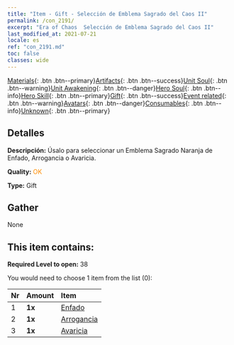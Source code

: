 ```yaml
---
title: "Item - Gift - Selección de Emblema Sagrado del Caos II"
permalink: /con_2191/
excerpt: "Era of Chaos  Selección de Emblema Sagrado del Caos II"
last_modified_at: 2021-07-21
locale: es
ref: "con_2191.md"
toc: false
classes: wide
---
```

 [Materials](/ItemsES/){: .btn .btn--primary}[Artifacts](/ItemsES/Artifacts/){: .btn .btn--success}[Unit Soul](/ItemsES/UnitSoul/){: .btn .btn--warning}[Unit Awakening](/ItemsES/UnitAwakening/){: .btn .btn--danger}[Hero Soul](/ItemsES/HeroSoul/){: .btn .btn--info}[Hero Skill](/ItemsES/HeroSkill/){: .btn .btn--primary}[Gift](/ItemsES/Gift/){: .btn .btn--success}[Event related](/ItemsES/Events/){: .btn .btn--warning}[Avatars](/ItemsES/Avatars/){: .btn .btn--danger}[Consumables](/ItemsES/Consumables/){: .btn .btn--info}[Unknown](/ItemsES/Unknown/){: .btn .btn--primary}

## Detalles
 **Descripción:** Úsalo para seleccionar un Emblema Sagrado Naranja de Enfado, Arrogancia o Avaricia.

 **Quality:** <span style="color: #FF8C00">OK</span>

 **Type:** Gift

## Gather

  None

## This item contains:

 **Required Level to open:** 38

 You would need to choose 1 item from the list (0):

  | Nr | Amount |     Item    |
  |:---|:-------|:------------|
  | 1 |  **1x** | [Enfado](/es/Emblem/Anger/) |  | 
  | 2 |  **1x** | [Arrogancia](/es/Emblem/Arrogance/) |  | 
  | 3 |  **1x** | [Avaricia](/es/Emblem/Greed/) |  | 

